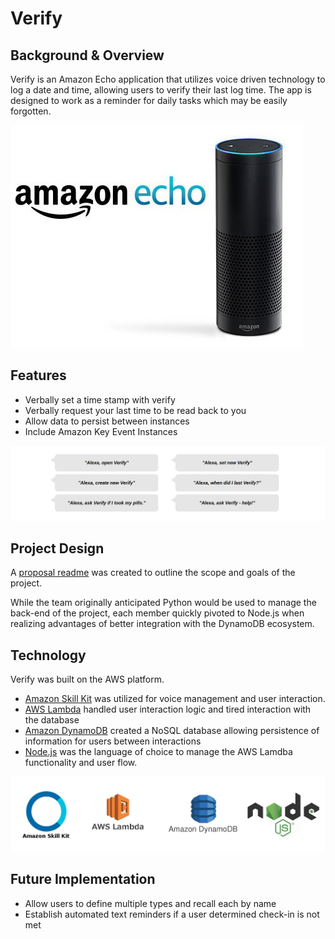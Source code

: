 # Verify

## Background & Overview

Verify is an Amazon Echo application that utilizes voice driven technology to log a date and time, allowing users to verify their last log time. The app is designed to work as a reminder for daily tasks which may be easily forgotten.

![Amazon Echo](./docs/echo.jpg)

## Features

- Verbally set a time stamp with verify
- Verbally request your last time to be read back to you
- Allow data to persist between instances
- Include Amazon Key Event Instances

![Utterances](./docs/utterances.png)

## Project Design

A [proposal readme](./docs/README.md) was created to outline the scope and goals of the project.

While the team originally anticipated Python would be used to manage the back-end of the project, each member quickly pivoted to Node.js when realizing advantages of better integration with the DynamoDB ecosystem.

## Technology

Verify was built on the AWS platform.

- [Amazon Skill Kit](https://developer.amazon.com/alexa-skills-kit) was utilized for voice management and user interaction.  
- [AWS Lambda](https://aws.amazon.com/lambda/) handled user interaction logic and tired interaction with the database
- [Amazon DynamoDB](https://aws.amazon.com/dynamodb/) created a NoSQL database allowing persistence of information for users between interactions
- [Node.js](https://nodejs.org/en/) was the language of choice to manage the AWS Lamdba functionality and user flow.

![Technologies](./docs/technologies.png)

## Future Implementation

- Allow users to define multiple types and recall each by name
- Establish automated text reminders if a user determined check-in is not met
